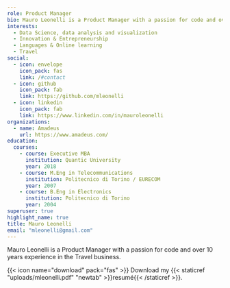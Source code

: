 ```yaml
---
role: Product Manager
bio: Mauro Leonelli is a Product Manager with a passion for code and over 10 years experience in the Travel business.
interests:
  - Data Science, data analysis and visualization
  - Innovation & Entrepreneurship
  - Languages & Online learning
  - Travel
social:
  - icon: envelope
    icon_pack: fas
    link: /#contact
  - icon: github
    icon_pack: fab
    link: https://github.com/mleonelli
  - icon: linkedin
    icon_pack: fab
    link: https://www.linkedin.com/in/mauroleonelli
organizations:
  - name: Amadeus
    url: https://www.amadeus.com/
education:
  courses:
    - course: Executive MBA
      institution: Quantic University
      year: 2018
    - course: M.Eng in Telecommunications
      institution: Politecnico di Torino / EURECOM
      year: 2007
    - course: B.Eng in Electronics
      institution: Politecnico di Torino
      year: 2004
superuser: true
highlight_name: true
title: Mauro Leonelli
email: "mleonelli@gmail.com"
---
```

Mauro Leonelli is a Product Manager with a passion for code and over 10 years experience in the Travel business.




{{< icon name="download" pack="fas" >}} Download my {{< staticref "uploads/mleonelli.pdf" "newtab" >}}resumé{{< /staticref >}}.
